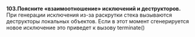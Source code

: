 **103.Поясните «взаимоотношение» исключений и деструкторов.**  
При генерации исключения из-за раскрутки стека вызываются деструкторы локальных объектов.
Если в этот момент сгенерируется новое исключение это приведет к вызову terminate()
